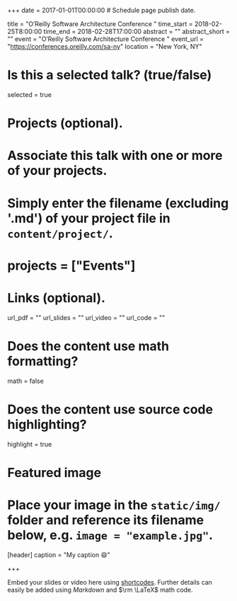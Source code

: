 +++
date = 2017-01-01T00:00:00  # Schedule page publish date.

title = "O’Reilly Software Architecture Conference "
time_start = 2018-02-25T8:00:00
time_end = 2018-02-28T17:00:00
abstract = ""
abstract_short = ""
event = "O’Reilly Software Architecture Conference "
event_url = "https://conferences.oreilly.com/sa-ny"
location = "New York, NY"

# Is this a selected talk? (true/false)
selected = true

# Projects (optional).
#   Associate this talk with one or more of your projects.
#   Simply enter the filename (excluding '.md') of your project file in `content/project/`.
# projects = ["Events"]

# Links (optional).
url_pdf = ""
url_slides = ""
url_video = ""
url_code = ""

# Does the content use math formatting?
math = false

# Does the content use source code highlighting?
highlight = true

# Featured image
# Place your image in the `static/img/` folder and reference its filename below, e.g. `image = "example.jpg"`.
[header]
caption = "My caption :smile:"

+++

Embed your slides or video here using [shortcodes](https://sourcethemes.com/academic/post/writing-markdown-latex/). Further details can easily be added using *Markdown* and $\rm \LaTeX$ math code.
